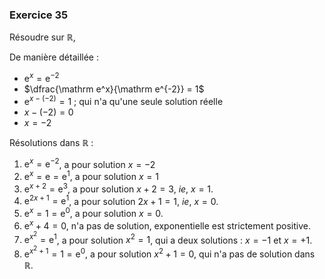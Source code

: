 ### Exercice 35

Résoudre sur $\mathbb R$,

De manière détaillée :
* $\mathrm e^x = \mathrm e^{-2}$
* $\dfrac{\mathrm e^x}{\mathrm e^{-2}} = 1$
* $\mathrm e^{x-(-2)} = 1$ ; qui n'a qu'une seule solution réelle
* $x-(-2) = 0$
* $x=-2$ 

Résolutions dans $\mathbb R$ :

1. $\mathrm e^x = \mathrm e^{-2}$, a pour solution $x=-2$
2. $\mathrm e^x = \mathrm e= \mathrm e^{1}$, a pour solution $x=1$
3. $\mathrm e^{x+2} = \mathrm e^{3}$, a pour solution $x+2=3$, *ie*, $x=1$.
4. $\mathrm e^{2x+1} = \mathrm e^{1}$, a pour solution $2x+1=1$, *ie*, $x=0$.
5. $\mathrm e^{x} = 1 =  \mathrm e^{0}$, a pour solution $x=0$.
6. $\mathrm e^{x} + 4 = 0$, n'a pas de solution, exponentielle est strictement positive.
7. $\mathrm e^{x^2} = \mathrm e^{1}$, a pour solution $x^2=1$, qui a deux solutions : $x=-1$ et $x=+1$.
8. $\mathrm e^{x^2+1} = 1 = \mathrm e^{0}$, a pour solution $x^2+1=0$, qui n'a pas de solution dans $\mathbb R$.


